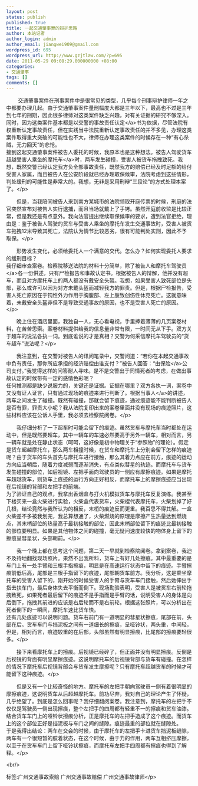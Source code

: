```yaml
---
layout: post
status: publish
published: true
title: 一起交通肇事罪的辩护思路
author: 本站记者
author_login: admin
author_email: jiangwei909@gmail.com
wordpress_id: 695
wordpress_url: http://www.gzjtlaw.com/?p=695
date: 2011-05-29 09:08:29.000000000 +08:00
categories:
- 交通肇事
tags: []
comments: []
---
```

<p><p>　　 交通肇事案件在刑事案件中是很常见的类型，几乎每个刑事辩护律师一年之中都要办理几起。由于交通肇事案件量刑幅度大都是三年以下，最高也不过是三年到七年的刑期，因此很多律师对这类案件缺乏兴趣，对有关证据的研究不够深入。同时，因为这类案件基本都是以交警的事故<a>责任认定<&#47;a>书为依据，尽管法院有权重新认定事故责任，但在实践当中法院重新认定事故责任的并不多见，办理这类案件取得重大突破的可能性也不大，律师在办理这类案件的时候存在一种&ldquo;有心杀贼，无力回天&rdquo;的悲怆。<br>接到这起交通肇事案件被告人委托的时候，我原本也是这种想法。被告人驾驶货车超越受害人乘坐的<a>摩托车<&#47;a>时，两车发生碰撞，受害人被货车拖拽致死。我想，既然交警已经认定我方负全部事故责任，既然我方的赔偿已经及时足额的给付受害人家属，而且被告人在公安阶段就已经办理取保候审，法院考虑到这些情形，判处缓刑的可能性是非常大的。我想，无非是采用刑辩&ldquo;三段论&rdquo;的方式处理本案了。<&#47;p><p>　　但是，当我陪同被告人来到南方某城市的法院领取开庭传票的时候，刑庭的法官突然宣布对被告人实行逮捕，而且当场就戴上了手铐。虽然开庭前收监是比较正常，但是我还是有点意外。我向法官提出继续取保候审的要求，遭到法官拒绝，理由是：鉴于被告人驾驶的货车与受害人乘坐的摩托车发生交通事故时，受害人被货车拖拽12米导致其死亡，法院认为情节比较恶劣，很有可能判处实刑，因此不予取保。<&#47;p><p>　　形势发生变化，必须给委托人一个满意的交代。怎么办？如何实现委托人要求的缓刑目标？<br>我仔细审查案卷。检察院移送法院的材料十分简单，除了被告人和摩托车<a>驾驶员<&#47;a>各一份供述，只有尸检报告和事故认定书。根据被告人的辩解，他并没有超车，而且对方摩托车上的两人都没有戴安全头盔。我想，如果受害人致死部位是头部，那么或许可以因为对方未戴头盔而减轻我方的罪责。但是，根据尸检报告，受害人死亡原因在于钝性外力作用于胸腹部、左上肢致创伤性休克死亡。这就意味着，未戴安全头盔非但不是导致交通事故的原因，也不是受害人死亡的原因。<&#47;p><p>　　晚上住在酒店里面，我独自一人，无心看电视，手里捧着薄薄的几页案卷材料，在苦苦思索。案卷材料提供给我的信息量非常有限，一时间无从下手。双方关于超车的说法各执一词。到底谁说的才是真相？交警为何采信摩托车驾驶员的&ldquo;货车超车&rdquo;说法呢？<&#47;p><p>　　我注意到，在交警对被告人的讯问笔录中，交警问道：&ldquo;若你在本起交通事故中负有责任，那你所应承担的经济赔偿由谁支付？&rdquo;被告人回答：&ldquo;由<a>保险<&#47;a>公司支付。&rdquo;我觉得这样的问答耐人寻味。是不是交警出于同情死者的考虑，在做出事故认定的时候带有一定的感情色彩呢？<br>任何推测都是缺少说服力的，关键还是证据。证据在哪里？双方各执一词，案卷中又没有证人证言，只有通过现场的痕迹来进行判断了。根据<a>当事人<&#47;a>的讲述，两车之间发生了碰撞。既然有碰撞，那就会留下痕迹，通过痕迹能不能判断被告人是否有罪，罪责大小呢？我从法院复印出来的案卷里面并没有现场的痕迹照片，这些材料应该在公诉人手里，我必须去检察院阅卷。<&#47;p><p>　　我仔细分析了一下超车时可能会留下的痕迹。虽然货车与摩托车当时都处在运动中，但是既然要超车，其中一辆车的车速必然要高于另外一辆车，相对而言，另一辆车就是处在静止状态（呵呵，这好像是初中物理关于&ldquo;参照物&rdquo;的理论）。假定是货车超越摩托车，那么两车相撞时候，在货车和摩托车上分别会留下怎样的痕迹呢？由于货车的车头首先与摩托车进行接触，那么其着力点应在前方，痕迹的运动方向应当朝后，随着力度减弱而逐渐消失，有点类似彗星的轨迹。而摩托车与货车发生碰撞的部位，如后视镜、左把手面向驾驶员的一侧应有摩擦痕迹。如果是摩托车超越货车，则货车上痕迹的运行方向正好相反，而摩托车上的摩擦痕迹应当出现在后视镜的背部和左把手的前端。<br>为了验证自己的观点，我拿出香烟盒与打火机模拟货车与摩托车反复演练。我甚至下楼买来一盒火柴进行实验，火柴盒代表货车，火柴棍代表摩托车，火柴划掉了好几根，结论竟然与我所认为的相反，末梢的痕迹反而更重。我百思不得其解。一盒火柴差不多被我划完，我总算想通了，火柴燃烧的原理是摩擦产生热量达到燃烧点，其末梢部位的热量高于最初接触的部位，因此末梢部位留下的痕迹比最初接触的部位要明显。如果是其他物体之间的碰撞，毫无疑问速度较快的物体身上留下的擦痕呈彗星状，头部朝前。<&#47;p><p>　　我一个晚上都在思考这个问题，第二天一早就到检察院阅卷。拿到案卷，我迫不及待地翻找现场照片。果然不出我所料，货车上有好几处擦痕。其中最重要的是车门上有一处手臂和三根手指擦痕，明显是在高速运行状态中留下的痕迹。手臂擦痕前低后高，尾部是三根手指留下的痕迹，尾部朝货车前方。我分析，这是乘坐摩托车的受害人留下的，刚开始的时候受害人的手臂与货车车门接触，然后她伸出手指去扶车门，最后身体失去平衡而倒下。现场勘验表明，受害人是被货车右前轮拖拽致死，如果死者最后留下的痕迹不是手指而是手臂的话，说明受害人的身体是向后倒下，拖拽其前进的应该是右后轮而不是右前轮。根据这张照片，可以分析出在死者倒下的一瞬间，摩托车速比货车快。<br>还有几处痕迹可以说明问题。货车右前门有一道明显的彗星状擦痕，尾部在前，头部在后。货车车门与挡泥板之间有一道细长的擦痕，呈哑铃状，两头重，中间轻，但是，相对而言，痕迹较重的在后部，头部虽然有明显擦痕，比尾部的擦痕要轻很多。<&#47;p><p>　　接下来看摩托车上的擦痕。后视镜已经碎了，但正面并没有明显擦痕。反倒是后视镜的背面有明显摩擦痕迹。这说明摩托车的后视镜背部与货车有碰撞。在怎样的情况下摩托车后视镜背部会与货车发生摩擦呢？只有摩托车超越货车的时候才可能留下这种痕迹。<&#47;p><p>　　但是又有一个比较奇怪的地方。摩托车的左把手朝向驾驶员一侧有着很明显的摩擦痕迹，这说明货车从后超越摩托车。前功尽弃，我对自己的理论产生了怀疑，几乎绝望了。到底是怎么回事呢？我仔细翻阅案卷。我注意到，摩托车的左把手不仅仅是驾驶员一侧出现擦痕，整个左把手的四周都有轻重不一的擦痕和货车油漆。结合货车车门上的哑铃状擦痕分析，正是摩托车的左把手造成了这个痕迹。而货车上的这个部位正好是挡泥板与车门之间的缝隙。痕迹最重的部位就在缝隙处。<br>于是我得出结论：两车在交会的时候，由于摩托车的左把手卡进货车挡泥板缝隙，两车有一个很短暂的胶着状态，在这个时候，由于力的作用，两车互相挤压摩擦，以至于在货车车门上留下哑铃状擦痕，而摩托车左把手四周都有擦痕也得到了解释。<&#47;p><br&#47;><p>标签:广州交通事故索赔 广州交通事故赔偿 广州交通事故律师<&#47;p>

